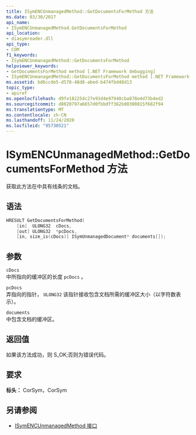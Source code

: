 ```yaml
---
title: ISymENCUnmanagedMethod::GetDocumentsForMethod 方法
ms.date: 03/30/2017
api_name:
- ISymENCUnmanagedMethod.GetDocumentsForMethod
api_location:
- diasymreader.dll
api_type:
- COM
f1_keywords:
- ISymENCUnmanagedMethod::GetDocumentsForMethod
helpviewer_keywords:
- GetDocumentsForMethod method [.NET Framework debugging]
- ISymENCUnmanagedMethod::GetDocumentsForMethod method [.NET Framework debugging]
ms.assetid: bd6ccde5-d578-48d8-abed-b474fbd48d13
topic_type:
- apiref
ms.openlocfilehash: d9fe18225dc27e93d4e97940cba878e4d73b4ed2
ms.sourcegitcommit: d8020797a6657d0fbbdff362b80300815f682f94
ms.translationtype: MT
ms.contentlocale: zh-CN
ms.lasthandoff: 11/24/2020
ms.locfileid: "95730521"
---
```

# <a name="isymencunmanagedmethodgetdocumentsformethod-method"></a>ISymENCUnmanagedMethod::GetDocumentsForMethod 方法

获取此方法在中具有线条的文档。  
  
## <a name="syntax"></a>语法  
  
```cpp  
HRESULT GetDocumentsForMethod(  
    [in]  ULONG32  cDocs,  
    [out] ULONG32  *pcDocs,
    [in, size_is(cDocs)] ISymUnmanagedDocument* documents[]);  
```  
  
## <a name="parameters"></a>参数  

 `cDocs`  
 中所指向的缓冲区的长度 `pcDocs` 。  
  
 `pcDocs`  
 弄指向的指针， `ULONG32` 该指针接收包含文档所需的缓冲区大小（以字符数表示）。  
  
 `documents`  
 中包含文档的缓冲区。  
  
## <a name="return-value"></a>返回值  

 如果该方法成功，则 S_OK;否则为错误代码。  
  
## <a name="requirements"></a>要求  

 **标头：** CorSym，CorSym  
  
## <a name="see-also"></a>另请参阅

- [ISymENCUnmanagedMethod 接口](isymencunmanagedmethod-interface.md)
